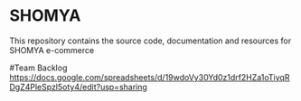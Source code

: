 # SHOMYA
This repository contains the source code, documentation and resources for SHOMYA e-commerce

#Team Backlog
https://docs.google.com/spreadsheets/d/19wdoVy30Yd0z1drf2HZa1oTiyqRDgZ4PleSpzl5oty4/edit?usp=sharing
